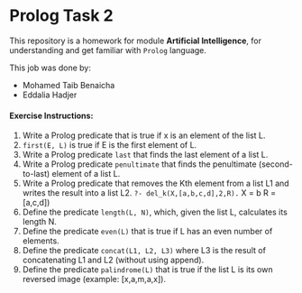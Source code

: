 # Prolog Task 2
This repository is a homework for module **Artificial Intelligence**, for understanding and get familiar with `Prolog` language.

This job was done by: 
+ Mohamed Taib Benaicha 
+ Eddalia Hadjer

#### Exercise Instructions: 
1. Write a Prolog predicate that is true if x is an element of the list L.
2. `first(E, L)` is true if E is the first element of L.
3. Write a Prolog predicate `last` that finds the last element of a list L.
4. Write a Prolog predicate `penultimate` that finds the penultimate (second-to-last)
element of a list L.
5. Write a Prolog predicate that removes the Kth element from a list L1 and writes the
result into a list L2.
`?- del_k(X,[a,b,c,d],2,R).`
X = b
R = [a,c,d])
6. Define the predicate `length(L, N)`, which, given the list L, calculates its length N.
7. Define the predicate `even(L)` that is true if L has an even number of elements.
8. Define the predicate `concat(L1, L2, L3)` where L3 is the result of concatenating L1
and L2 (without using append).
9. Define the predicate `palindrome(L)` that is true if the list L is its own reversed image
(example: [x,a,m,a,x]).


